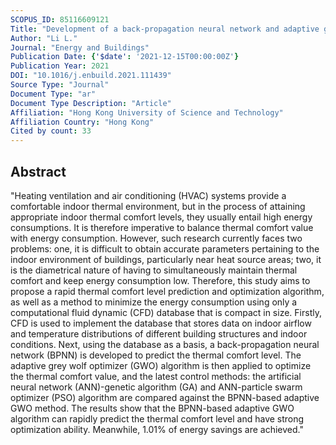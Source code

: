```yaml
---
SCOPUS_ID: 85116609121
Title: "Development of a back-propagation neural network and adaptive grey wolf optimizer algorithm for thermal comfort and energy consumption prediction and optimization"
Author: "Li L."
Journal: "Energy and Buildings"
Publication Date: {'$date': '2021-12-15T00:00:00Z'}
Publication Year: 2021
DOI: "10.1016/j.enbuild.2021.111439"
Source Type: "Journal"
Document Type: "ar"
Document Type Description: "Article"
Affiliation: "Hong Kong University of Science and Technology"
Affiliation Country: "Hong Kong"
Cited by count: 33
---
```


## Abstract
"Heating ventilation and air conditioning (HVAC) systems provide a comfortable indoor thermal environment, but in the process of attaining appropriate indoor thermal comfort levels, they usually entail high energy consumptions. It is therefore imperative to balance thermal comfort value with energy consumption. However, such research currently faces two problems: one, it is difficult to obtain accurate parameters pertaining to the indoor environment of buildings, particularly near heat source areas; two, it is the diametrical nature of having to simultaneously maintain thermal comfort and keep energy consumption low. Therefore, this study aims to propose a rapid thermal comfort level prediction and optimization algorithm, as well as a method to minimize the energy consumption using only a computational fluid dynamic (CFD) database that is compact in size. Firstly, CFD is used to implement the database that stores data on indoor airflow and temperature distributions of different building structures and indoor conditions. Next, using the database as a basis, a back-propagation neural network (BPNN) is developed to predict the thermal comfort level. The adaptive grey wolf optimizer (GWO) algorithm is then applied to optimize the thermal comfort value, and the latest control methods: the artificial neural network (ANN)-genetic algorithm (GA) and ANN-particle swarm optimizer (PSO) algorithm are compared against the BPNN-based adaptive GWO method. The results show that the BPNN-based adaptive GWO algorithm can rapidly predict the thermal comfort level and have strong optimization ability. Meanwhile, 1.01% of energy savings are achieved."
